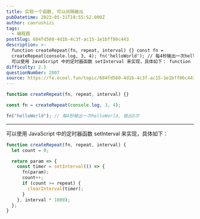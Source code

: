 ```yaml
---
title: 实现一个函数, 可以间隔输出
pubDatetime: 2023-05-31T19:55:52.000Z
author: caorushizi
tags:
  - 编程题
postSlug: 684fd560-4d1b-4c3f-ac15-1e1bff86c443
description: >-
  function createRepeat(fn, repeat, interval) {} const fn =
  createRepeat(console.log, 3, 4); fn('helloWorld'); // 每4秒输出一次helloWorld, 输出3次
  可以使用 JavaScript 中的定时器函数 setInterval 来实现，具体如下： function createRep
difficulty: 2.5
questionNumber: 2007
source: https://fe.ecool.fun/topic/684fd560-4d1b-4c3f-ac15-1e1bff86c443
---
```


```js
function createRepeat(fn, repeat, interval) {}

const fn = createRepeat(console.log, 3, 4);

fn("helloWorld"); // 每4秒输出一次helloWorld, 输出3次
```

---

可以使用 JavaScript 中的定时器函数 setInterval 来实现，具体如下：

```js
function createRepeat(fn, repeat, interval) {
  let count = 0;

  return param => {
    const timer = setInterval(() => {
      fn(param);
      count++;
      if (count >= repeat) {
        clearInterval(timer);
      }
    }, interval * 1000);
  };
}
```
